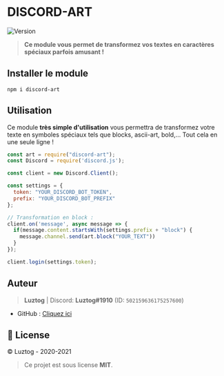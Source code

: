 # DISCORD-ART

<p>
  <img alt="Version" src="https://img.shields.io/npm/v/discord-art?style=for-the-badge" />
</p>

> **Ce module vous permet de transformez vos textes en caractères spéciaux parfois amusant !**

## Installer le module
```
npm i discord-art
```

## Utilisation
Ce module **très simple d'utilisation** vous permettra de transformez votre texte en symboles spéciaux tels que blocks, ascii-art, bold,... Tout cela en une seule ligne !
```js
const art = require("discord-art");
const Discord = require('discord.js');

const client = new Discord.Client();

const settings = {
  token: "YOUR_DISCORD_BOT_TOKEN",
  prefix: "YOUR_DISCORD_BOT_PREFIX"
};

// Transformation en block :
client.on('message', async message => {
  if(message.content.startsWith(settings.prefix + "block") {
    message.channel.send(art.block("YOUR_TEXT"))
  }
});

client.login(settings.token);
```

## Auteur
> **Luztog** | Discord: **Luztog#1910** (ID: `502159636175257600`)

* GitHub : [Cliquez ici](https://github.com/Luztog)

## 📝 License
© Luztog - 2020-2021

> Ce projet est sous license **MIT**.
